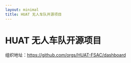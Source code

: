 ```yaml
---
layout: minimal
title: HUAT 无人车队开源项目
---
```


# HUAT 无人车队开源项目

组织地址：https://github.com/orgs/HUAT-FSAC/dashboard